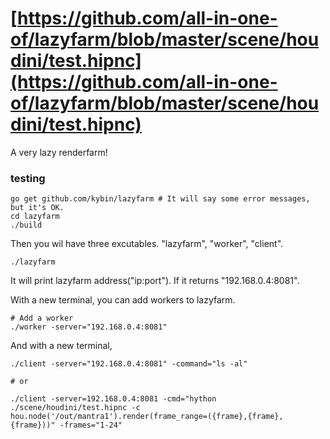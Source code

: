 # [https://github.com/all-in-one-of/lazyfarm/blob/master/scene/houdini/test.hipnc](https://github.com/all-in-one-of/lazyfarm/blob/master/scene/houdini/test.hipnc)
A very lazy renderfarm!

### testing

```
go get github.com/kybin/lazyfarm # It will say some error messages, but it's OK.
cd lazyfarm
./build
```

Then you wil have three excutables. "lazyfarm", "worker", "client".

`./lazyfarm`

It will print lazyfarm address("ip:port"). If it returns "192.168.0.4:8081".

With a new terminal, you can add workers to lazyfarm.

```
# Add a worker
./worker -server="192.168.0.4:8081"
```

And with a new terminal,

```
./client -server="192.168.0.4:8081" -command="ls -al"

# or

./client -server=192.168.0.4:8081 -cmd="hython ./scene/houdini/test.hipnc -c hou.node('/out/mantra1').render(frame_range=({frame},{frame},{frame}))" -frames="1-24"
```
